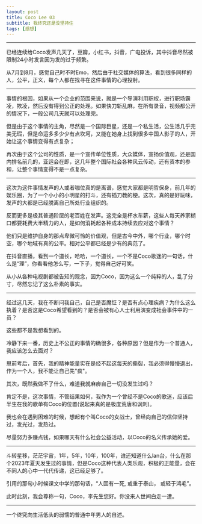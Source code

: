 ```yaml
---
layout: post
title: Coco Lee 03
subtitle: 我终究还是没坚持住
tags: [感想]
---
```


***
已经连续给Coco发声几天了，豆瓣，小红书，抖音，广电投诉，其中抖音尽然被限制24小时发言因为发的过于频繁。

从7月到8月，感觉自己时不时Emo，然后由于社交媒体的算法，看到很多同样的人，公平，正义，每个人都在找寻在这件事情的心理投射。
***

事情的根因，如果从一个企业的范围来说，就是一个导演利用职权，进行职场霸凌，欺凌，然后没有得到公正的处理。如果快刀斩乱麻，在所有录音，视频都公开的情况下，一般公司几天就可以处理完。

但是由于这个事情的主角，尽然是一个国际巨星，还是一个私生活，公生活几乎完美无瑕，但是命运多多少少有点坎坷，又能在她身上找到很多中国人影子的人，开始让这个事情变得有点复杂；

再次由于这个公司的性质，是一个宣传单位性质，大众媒体，宣扬价值观，还是国内排名前几的，亚运会在即，这几年整个国际社会各种风云传动，还有资本的参和，让整个事情变得不是一点复杂。
***
这次为这件事情发声的人或者咖位真的是离谱，感觉大家都是明哲保身，前几年的娱乐圈，为了一个小小的小明星的打斗，还有插刀教的梗。这次，真的是好玩味，发声的大都是已经脱离自己所处行业组织的。

反而更多是极其普通阶层的老百姓在发声。这完全是杯水车薪，这些人每天养家糊口都要耗费大半精力的人，是如何消耗起各种成本持续去应对这个事情？

他们只是维护自身的那点卑微可怜的价值观，但是古今中外，哪个行业，哪个时空，哪个地域有真的公平。相对公平都已经是少有的典范了。

在抖音直播，看到一个道长，哈哈，一个道长，一个不是Coco歌迷的一句话，什么是“理”，你看看他怎么写，一下子，觉得自己好可笑。

从小从各种电视剧都被告知的观念，因为Coco，因为这么一个纯粹的人，乱了分寸，尽然忘记了这么朴素的事实。

***

经过这几天，我在不断问我自己，自己是否魔怔？是否有点心理疾病？为什么这么执着？是否这是Coco希望看到的？是否会被有心人士利用演变成社会事件中的一员？

这些都不是我想看到的。

冷静下来一番，历史上不公正的事情的确很多，各种原因？但是作为一个普通人，我应该怎么去面对？

思前考后，首先，我的精神能量实在是经不起这每天的撕裂，我必须得慢慢退出，作为一个人，我不能让自己先"疯"。

其次，既然我做不了什么，难道我就麻痹自己一切没发生过吗？

肯定不是，这次事情，不管结果如何，我作为一个曾经不是Coco的歌迷，应该后半生在我的歌单有Coco的位置(说起来真的是极度荒唐和讽刺)。

我也会在遇到困难的时候，想起有个叫Coco的女战士，曾经向自己的信仰坚持过，发光过，发热过。

尽量努力多赚点钱，如果哪天有什么社会公益活动，以Coco的名义传承她的爱。

***
斗转星移，茫茫宇宙，1年，5年，10年，100年，谁还知道什么lan台，什么在那个2023年夏天发生过的事情，但是Coco这种代表人类乐观，积极的正能量，会在不同人的心中一代代传递，这已经足够了。

引用的那句小时候课文中学的那句话，“人固有一死, 或重于泰山， 或轻于鸿毛”。

此时此刻，我会尊称一句，Coco，李先生您好。你没来人世间白走一遭。

***

一个终究向生活低头的弱懦的普通中年男人的自述。



